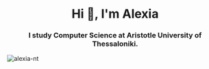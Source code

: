 <!--
### Hi there 👋

**alexia-nt/alexia-nt** is a ✨ _special_ ✨ repository because its `README.md` (this file) appears on your GitHub profile.

Here are some ideas to get you started:

- 🔭 I’m currently working on ...
- 🌱 I’m currently learning ...
- 👯 I’m looking to collaborate on ...
- 🤔 I’m looking for help with ...
- 💬 Ask me about ...
- 📫 How to reach me: ...
- 😄 Pronouns: ...
- ⚡ Fun fact: ...
-->

<h1 align="center">Hi 👋, I'm Alexia</h1>
<h3 align="center">I study Computer Science at Aristotle University of Thessaloniki.</h3>

<p><img align="left" src="https://github-readme-stats.vercel.app/api/top-langs?username=alexia-nt&show_icons=true&locale=en&layout=compact" alt="alexia-nt" /></p>

